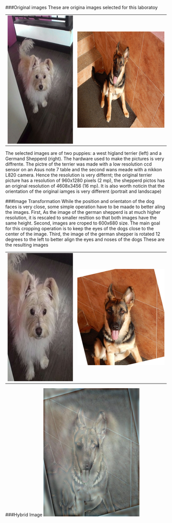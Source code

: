 ###Original images
These are origina images selected for this laboratoy
<table>
<tr>
<td>
	<img src="wes.jpg" alt="Wes Original" width="300" height="400">
</td>
<td>
	<img src="zeus.jpg" alt="Zeus Original" width="400" height="300">
</td>
</tr>
</table>

The selected images are of two puppies: a west higland terrier (left) and a Germand Shepperd (right). The hardware used to make the pictures is very diffrente. The pictre of the terrier was made with a low resolution ccd sensor on an Asus note 7 table and the second wans meade with a nikkon L820 camera. Hence the resolution is very differnt; the original terrier picture has a resolution of 960x1280 pixels (2 mp), the  shepperd pictos has an original resolution of 4608x3456 (16 mp). It is also worth noticin that the orientation of the original iamges is very different (portrait and landscape)

###Image Transformation
While the position and orientaton of the dog faces is very close, some simple operation have to be maade to better aling the images. 
First, As the image of the german shepperd is at much higher resolution, it is rescaled to smaller resltion so that both images have the same height.
Second, images are croped to 600x680 size. The main goal for this cropping operation is to keep the eyes of the dogs close to the center of the image.
Third, the  image of the german shepper is rotated 12 degrees to the left to better align the eyes and noses of the dogs
These are the resulting images

<table>
<tr>
<td>
	<img src="wesFinal.jpg" alt="Wes Final" width="300" height="400">
</td>
<td>
	<img src="zeusFinal.jpg" alt="Zeus Final" width="400" height="300">
</td>
</tr>
</table>

###Hybrid Image
<img src="weus.jpg" alt="Weus :)" width="300" height="400">
